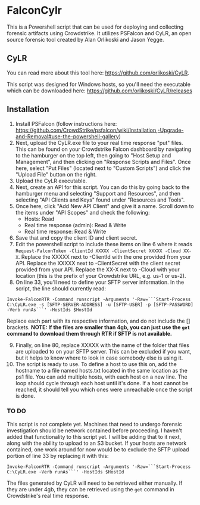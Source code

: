 # FalconCylr
This is a Powershell script that can be used for deploying and collecting forensic artifacts using Crowdstrike. It utilizes PSFalcon and CyLR, an open source forensic tool created by Alan Orlikoski and Jason Yegge.

## CyLR
You can read more about this tool here: https://github.com/orlikoski/CyLR.

This script was designed for Windows hosts, so you'll need the executable which can be downloaded here: https://github.com/orlikoski/CyLR/releases

## Installation

1. Install PSFalcon (follow instructions here: https://github.com/CrowdStrike/psfalcon/wiki/Installation,-Upgrade-and-Removal#use-the-powershell-gallery)
2. Next, upload the CyLR.exe file to your real time response "put" files. This can be found on your Crowdstrike Falcon dashboard by navigating to the hamburger on the top left, then going to "Host Setup and Management", and then clicking on "Response Scripts and Files". Once here, select "Put Files" (located next to "Custom Scripts") and click the "Upload File" button on the right.
3. Upload the CyLR executable.
4. Next, create an API for this script. You can do this by going back to the hamburger menu and selecting "Support and Resources", and then selecting "API Clients and Keys" found under "Resources and Tools".
5. Once here, click "Add New API Client" and give it a name. Scroll down to the items under "API Scopes" and check the following:
   - Hosts: Read
   - Real time response (admin): Read & Write
   - Real time response: Read & Write
6. Save that and copy the client ID and client secret.
7. Edit the powershell script to include these items on line 6 where it reads `Request-FalconToken -ClientId XXXXX -ClientSecret XXXXX -Cloud XX-X`. Replace the XXXXX next to -ClientId with the one provided from your API. Replace the XXXXX next to -ClientSecret with the client secret provided from your API. Replace the XX-X next to -Cloud with your location (this is the prefix of your Crowdstrike URL, e.g. us-1 or us-2).
8. On line 33, you'll need to define your SFTP server information. In the script, the line should currently read:
```
Invoke-FalconRTR -Command runscript -Arguments '-Raw=```Start-Process C:\CyLR.exe -s [SFTP-SERVER-ADDRESS] -u [SFTP-USER] -p [SFTP-PASSWORD] -Verb runAs```' -HostIds $HostId
```

Replace each part with its respective information, and do not include the [] brackets. **NOTE: If the files are smaller than 4gb, you can just use the `get` command to download them through RTR if SFTP is not available.**

9. Finally, on line 80, replace XXXXX with the name of the folder that files are uploaded to on your SFTP server. This can be excluded if you want, but it helps to know where to look in case somebody else is using it.
10. The script is ready to use. To define a host to use this on, add the hostname to a file named hosts.txt located in the same location as the ps1 file. You can add multiple hosts, with each host on a new line. The loop should cycle through each host until it's done. If a host cannot be reached, it should tell you which ones were unreachable once the script is done.

### TO DO
This script is not complete yet. Machines that need to undergo forensic investigation should be network contained before proceeding. I haven't added that functionality to this script yet. I will be adding that to it next, along with the ability to upload to an S3 bucket. If your hosts are network contained, one work around for now would be to exclude the SFTP upload portion of line 33 by replacing it with this:

``` 
Invoke-FalconRTR -Command runscript -Arguments '-Raw=```Start-Process C:\CyLR.exe -Verb runAs```' -HostIds $HostId
```

The files generated by CyLR will need to be retrieved either manually. If they are under 4gb, they can be retrieved using the `get` command in Crowdstrike's real time response.
